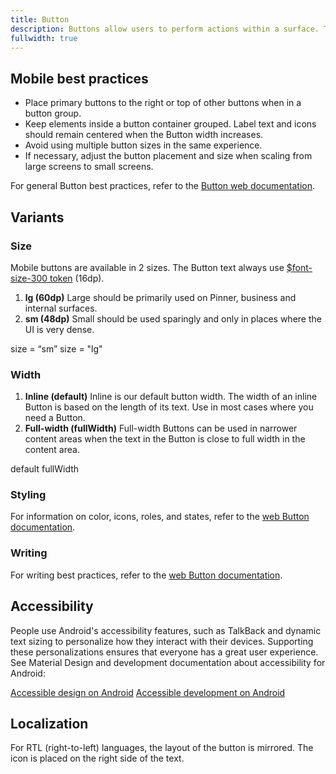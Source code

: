 ```yaml
---
title: Button
description: Buttons allow users to perform actions within a surface. They can be used alone for immediate action, or as a trigger for another component, like [Dropdown](/web/dropdown) or [Popover](/web/popover).
fullwidth: true
---
```


<ImgContainer src="https://i.pinimg.com/originals/a8/24/be/a824be59514046f5088ae0f56a135b55.png" alt="a red button that says Save" />

## Mobile best practices

- Place primary buttons to the right or top of other buttons when in a button group.
- Keep elements inside a button container grouped. Label text and icons should remain centered when the Button width increases.
- Avoid using multiple button sizes in the same experience.
- If necessary, adjust the button placement and size when scaling from large screens to small screens.

For general Button best practices, refer to the [Button web documentation](/web/button).

## Variants

### Size

Mobile buttons are available in 2 sizes. The Button text always use [$font-size-300 token](/foundations/design_tokens#Font-size) (16dp).

1. **lg (60dp)**
   Large should be primarily used on Pinner, business and internal surfaces.
2. **sm (48dp)**
   Small should be used sparingly and only in places where the UI is very dense.

<TwoCol>
<Group>
<ImgContainer src="https://i.pinimg.com/originals/33/8b/84/338b84c2f282d39a9fe20dcf7b3b9622.png" alt="a small red button that says Save" />
size = “sm”
</Group>

<Group>
<ImgContainer src="https://i.pinimg.com/originals/6e/da/6b/6eda6b3f5412607b31d58446b97d57c1.png" alt="a large red button that says Save"/>
size = "lg"
</Group>
</TwoCol>

### Width

1. **Inline (default)**
   Inline is our default button width. The width of an inline Button is based on the length of its text. Use in most cases where you need a Button.
2. **Full-width (fullWidth)**
   Full-width Buttons can be used in narrower content areas when the text in the Button is close to full width in the content area.

<TwoCol>
<Group>
<ImgContainer src="https://i.pinimg.com/originals/ef/87/89/ef878985da4fe1eb9a18471ec0506aca.png" alt="a default button that says Save and is the length of its text"/>
default
</Group>

<Group>
<ImgContainer src="https://i.pinimg.com/originals/41/aa/cd/41aacd4f33058566574f283498a3612c.png" alt="a fullwidth button that says Save and is the full width of the content area"/>
fullWidth
</Group>
</TwoCol>

### Styling

For information on color, icons, roles, and states, refer to the [web Button documentation](/web/button).

### Writing

For writing best practices, refer to the [web Button documentation](/web/button).

## Accessibility

People use Android's accessibility features, such as TalkBack and dynamic text sizing to personalize how they interact with their devices. Supporting these personalizations ensures that everyone has a great user experience. See Material Design and development documentation about accessibility for Android:

[Accessible design on Android](https://material.io/design/usability/accessibility.html#understanding-accessibility)
[Accessible development on Android](https://developer.android.com/guide/topics/ui/accessibility)

## Localization

For RTL (right-to-left) languages, the layout of the button is mirrored. The icon is placed on the right side of the text.
